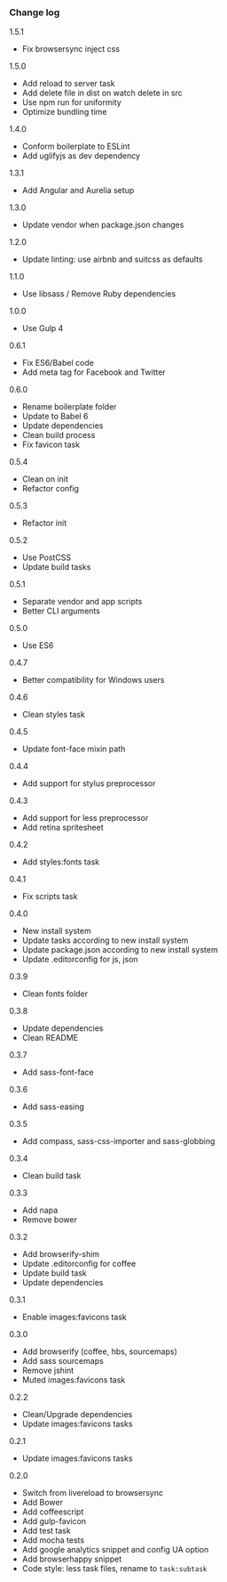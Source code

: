 ### Change log

1.5.1

* Fix browsersync inject css

1.5.0

* Add reload to server task
* Add delete file in dist on watch delete in src
* Use npm run for uniformity
* Optimize bundling time

1.4.0

* Conform boilerplate to ESLint
* Add uglifyjs as dev dependency

1.3.1

* Add Angular and Aurelia setup

1.3.0

* Update vendor when package.json changes

1.2.0

* Update linting: use airbnb and suitcss as defaults

1.1.0

* Use libsass / Remove Ruby dependencies

1.0.0

* Use Gulp 4

0.6.1

* Fix ES6/Babel code
* Add meta tag for Facebook and Twitter

0.6.0

* Rename boilerplate folder
* Update to Babel 6
* Update dependencies
* Clean build process
* Fix favicon task

0.5.4

* Clean on init
* Refactor config

0.5.3

* Refactor init

0.5.2

* Use PostCSS
* Update build tasks

0.5.1

* Separate vendor and app scripts
* Better CLI arguments

0.5.0

* Use ES6

0.4.7

* Better compatibility for Windows users

0.4.6

* Clean styles task

0.4.5

* Update font-face mixin path

0.4.4

* Add support for stylus preprocessor

0.4.3

* Add support for less preprocessor
* Add retina spritesheet

0.4.2

* Add styles:fonts task

0.4.1

* Fix scripts task

0.4.0

* New install system
* Update tasks according to new install system
* Update package.json according to new install system
* Update .editorconfig for js, json

0.3.9

* Clean fonts folder

0.3.8

* Update dependencies
* Clean README

0.3.7

* Add sass-font-face

0.3.6

* Add sass-easing

0.3.5

* Add compass, sass-css-importer and sass-globbing

0.3.4

* Clean build task

0.3.3

* Add napa
* Remove bower

0.3.2

* Add browserify-shim
* Update .editorconfig for coffee
* Update build task
* Update dependencies

0.3.1

* Enable images:favicons task

0.3.0

* Add browserify (coffee, hbs, sourcemaps)
* Add sass sourcemaps
* Remove jshint
* Muted images:favicons task

0.2.2

* Clean/Upgrade dependencies
* Update images:favicons tasks

0.2.1

* Update images:favicons tasks

0.2.0

* Switch from livereload to browsersync
* Add Bower
* Add coffeescript
* Add gulp-favicon
* Add test task
* Add mocha tests
* Add google analytics snippet and config UA option
* Add browserhappy snippet
* Code style: less task files, rename to `task:subtask`
